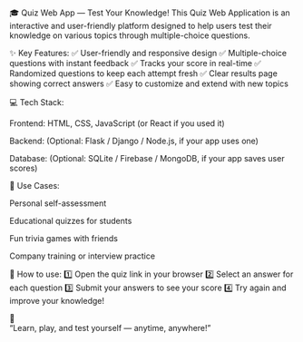 🎓 Quiz Web App — Test Your Knowledge!
This Quiz Web Application is an interactive and user-friendly platform designed to help users test their knowledge on various topics through multiple-choice questions.

✨ Key Features:
✅ User-friendly and responsive design
✅ Multiple-choice questions with instant feedback
✅ Tracks your score in real-time
✅ Randomized questions to keep each attempt fresh
✅ Clear results page showing correct answers
✅ Easy to customize and extend with new topics

💻 Tech Stack:

Frontend: HTML, CSS, JavaScript (or React if you used it)

Backend: (Optional: Flask / Django / Node.js, if your app uses one)

Database: (Optional: SQLite / Firebase / MongoDB, if your app saves user scores)

🎯 Use Cases:

Personal self-assessment

Educational quizzes for students

Fun trivia games with friends

Company training or interview practice

🚀 How to use:
1️⃣ Open the quiz link in your browser
2️⃣ Select an answer for each question
3️⃣ Submit your answers to see your score
4️⃣ Try again and improve your knowledge!

📌  
“Learn, play, and test yourself — anytime, anywhere!”
